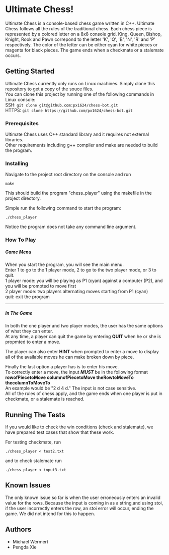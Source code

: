 # Ultimate Chess!

Ultimate Chess is a console-based chess game written in C++. Ultimate Chess follows all the rules of the traditional chess. Each chess piece is represented by a colored letter on a 8x8 console grid. King, Queen, Bishop, Knight, Rook and Pawn correpond to the letter 'K', 'Q', 'B', 'N', 'R' and 'P' respectively. The color of the letter can be either cyan for white pieces or magenta for black pieces. The game ends when a checkmate or a stalemate occurs.


## Getting Started

Ultimate Chess currently only runs on Linux machines. Simply clone this repository to get a copy of the souce files.  
You can clone this project by running one of the following commands in Linux console:  
  SSH: `git clone git@github.com:px1624/chess-bot.git`  
HTTPS: `git clone https://github.com/px1624/chess-bot.git`  

### Prerequisites

Ultimate Chess uses C++ standard library and it requires not external libraries.  
Other requirements including g++ compiler and make are needed to build the program.

### Installing

Navigate to the project root directory on the console and run  
```
make
```
This should build the program "chess_player" using the makefile in the project directory.

Simple run the following command to start the program: 
```
./chess_player
```
Notice the program does not take any command line argument.

### How To Play


##### Game Menu

When you start the program, you will see the main menu.  
Enter 1 to go to the 1 player mode, 2 to go to the two player mode, or 3 to quit.  
1 player mode: you will be playing as P1 (cyan) against a computer (P2), and you will be prompted to move first  
2 player mode: two players alternating moves starting from P1 (cyan)  
quit: exit the program

---
##### In The Game

In both the one player and two player modes, the user has the same options of what they can enter.  
At any time, a player can quit the game by entering **QUIT** when he or she is propmted to enter a move.

The player can also enter **HINT** when prompted to enter a move to display all of the available moves he can make broken down by piece.
   
Finally the last option a player has is to enter his move.  
To correctly enter a move, the input **_MUST_** be in the following format **rowofPiecetoMove columnofPiecetoMove theRowtoMoveTo thecolumnToMoveTo**  
An example would be "2 d 4 d." The input is not case sensitive.  
All of the rules of chess apply, and the game ends when one player is put in checkmate, or a stalemate is reached.  

## Running The Tests

If you would like to check the win conditions (check and stalemate), we have prepared test cases that show that these work.

For testing checkmate, run
```
./chess_player < test2.txt
```
and to check stalemate run
```
./chess_player < input3.txt
```

## Known Issues

The only known issue so far is when the user erroneously enters an invalid value for the rows. Because the input is coming in as a string,and using stoi, if the user incorrectly enters the row, an stoi error will occur, ending the game. We did not intend for this to happen.

## Authors
  * Michael Wermert
  * Pengda Xie

